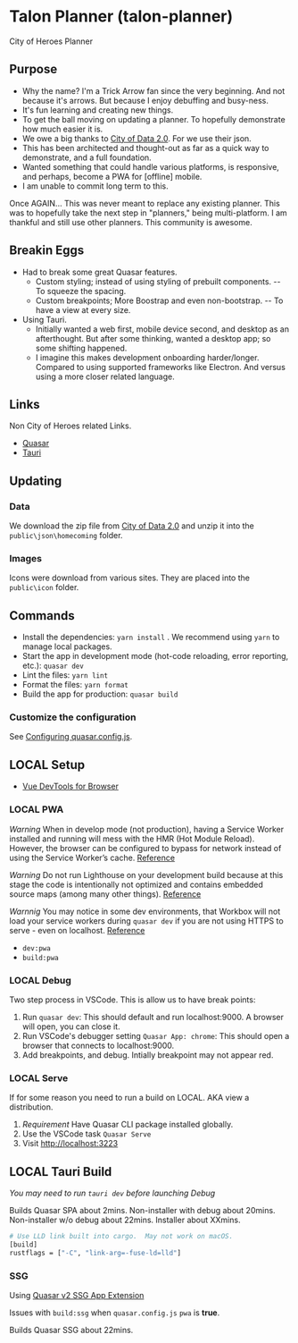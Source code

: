 # Talon Planner (talon-planner)

City of Heroes Planner

## Purpose

- Why the name? I'm a Trick Arrow fan since the very beginning.
  And not because it's arrows. But because I enjoy debuffing and busy-ness.
- It's fun learning and creating new things.
- To get the ball moving on updating a planner.
  To hopefully demonstrate how much easier it is.
- We owe a big thanks to [City of Data 2.0](https://cod.uberguy.net/).
  For we use their json.
- This has been architected and thought-out as far as a quick way
  to demonstrate, and a full foundation.
- Wanted something that could handle various platforms, is responsive, and perhaps, become a PWA for [offline] mobile.
- I am unable to commit long term to this.

Once AGAIN...
This was never meant to replace any existing planner.
This was to hopefully take the next step in "planners," being multi-platform. I am thankful and still use other planners. This community is awesome.

## Breakin Eggs

- Had to break some great Quasar features.
  - Custom styling; instead of using styling of prebuilt components. -- To squeeze the spacing.
  - Custom breakpoints; More Boostrap and even non-bootstrap. -- To have a view at every size.
- Using Tauri.
  - Initially wanted a web first, mobile device second, and desktop as an afterthought. But after some thinking, wanted a desktop app; so some shifting happened.
  - I imagine this makes development onboarding harder/longer. Compared to using supported frameworks like Electron. And versus using a more closer related language.

## Links

Non City of Heroes related Links.

- [Quasar](https://quasar.dev)
- [Tauri](https://tauri.app)

## Updating

### Data

We download the zip file from [City of Data 2.0](https://cod.uberguy.net/)
and unzip it into the `public\json\homecoming` folder.

### Images

Icons were download from various sites.
They are placed into the `public\icon` folder.

## Commands

- Install the dependencies: `yarn install` . We recommend using `yarn` to manage local packages.
- Start the app in development mode (hot-code reloading, error reporting, etc.): `quasar dev`
- Lint the files: `yarn lint`
- Format the files: `yarn format`
- Build the app for production: `quasar build`

### Customize the configuration

See [Configuring quasar.config.js](https://v2.quasar.dev/quasar-cli-vite/quasar-config-js).

## LOCAL Setup

- [Vue DevTools for Browser](https://github.com/vuejs/devtools)

### LOCAL PWA

_Warning_ When in develop mode (not production), having a Service Worker installed and running will mess with the HMR (Hot Module Reload). However, the browser can be configured to bypass for network instead of using the Service Worker’s cache. [Reference](https://quasar.dev/quasar-cli-webpack/developing-pwa/hmr-for-dev)

_Warning_ Do not run Lighthouse on your development build because at this stage the code is intentionally not optimized and contains embedded source maps (among many other things). [Reference](https://quasar.dev/quasar-cli-webpack/developing-pwa/build-commands/)

_Warnnig_ You may notice in some dev environments, that Workbox will not load your service workers during `quasar dev` if you are not using HTTPS to serve - even on localhost. [Reference](https://quasar.dev/quasar-cli-vite/developing-pwa/handling-service-worker)

- `dev:pwa`
- `build:pwa`

### LOCAL Debug

Two step process in VSCode. This is allow us to have break points:

1. Run `quasar dev`: This should default and run localhost:9000. A browser will open, you can close it.
2. Run VSCode's debugger setting `Quasar App: chrome`: This should open a browser that connects to localhost:9000.
3. Add breakpoints, and debug. Intially breakpoint may not appear red.

### LOCAL Serve

If for some reason you need to run a build on LOCAL. AKA view a distribution.

1. _Requirement_ Have Quasar CLI package installed globally.
2. Use the VSCode task `Quasar Serve`
3. Visit [http://localhost:3223](http://localhost:3223)

## LOCAL Tauri Build

_You may need to run `tauri dev` before launching Debug_

Builds Quasar SPA about 2mins.
Non-installer with debug about 20mins.
Non-installer w/o debug about 22mins.
Installer about XXmins.

```sh
# Use LLD link built into cargo.  May not work on macOS.
[build]
rustflags = ["-C", "link-arg=-fuse-ld=lld"]
```

### SSG

Using [Quasar v2 SSG App Extension](https://github.com/freddy38510/quasar-app-extension-ssg)

Issues with `build:ssg` when `quasar.config.js` `pwa` is **true**.

Builds Quasar SSG about 22mins.
